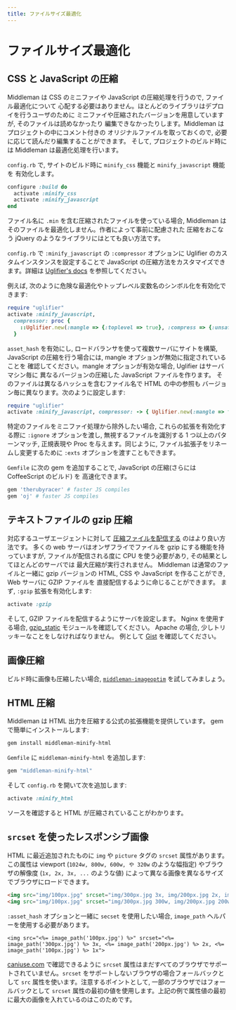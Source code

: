 ```yaml
---
title: ファイルサイズ最適化
---
```


# ファイルサイズ最適化

## CSS と JavaScript の圧縮

Middleman は CSS のミニファイや JavaScript の圧縮処理を行うので, ファイル最適化について
心配する必要はありません。ほとんどのライブラリはデプロイを行うユーザのために
ミニファイや圧縮されたバージョンを用意していますが, そのファイルは読めなかったり
編集できなかったりします。Middleman はプロジェクトの中にコメント付きの
オリジナルファイルを取っておくので, 必要に応じて読んだり編集することができます。
そして, プロジェクトのビルド時には Middleman は最適化処理を行います。

`config.rb` で, サイトのビルド時に `minify_css` 機能と `minify_javascript` 機能を
有効化します。

```ruby
configure :build do
  activate :minify_css
  activate :minify_javascript
end
```

ファイル名に `.min` を含む圧縮されたファイルを使っている場合,
Middleman はそのファイルを最適化しません。作者によって事前に配慮された
圧縮をおこなう jQuery のようなライブラリにはとても良い方法です。

`config.rb` で `:minify_javascript` の
`:compressor` オプションに Uglifier のカスタムインスタンスを設定することで
JavaScript の圧縮方法をカスタマイズできます。詳細は [Uglifier's
docs](https://github.com/lautis/uglifier) を参照してください。

例えば,
次のように危険な最適化やトップレベル変数名のシンボル化を有効化できます:

```ruby
require "uglifier"
activate :minify_javascript,
  compressor: proc {
    ::Uglifier.new(:mangle => {:toplevel => true}, :compress => {:unsafe => true})
  }
```

`asset_hash` を有効にし, ロードバランサを使って複数サーバにサイトを構築,
JavaScript の圧縮を行う場合には, mangle オプションが無効に指定されていることを
確認してください。mangle オプションが有効な場合, Uglifier はサーバマシン毎に
異なるバージョンの圧縮した JavaScript ファイルを作ります。
そのファイルは異なるハッシュを含むファイル名で HTML の中の参照も
バージョン毎に異なります。次のように設定します:

```ruby
require "uglifier"
activate :minify_javascript, compressor: -> { Uglifier.new(:mangle => false) }
```

特定のファイルをミニファイ処理から除外したい場合, これらの拡張を有効化する際に
`:ignore` オプションを渡し, 無視するファイルを識別する 1 つ以上のパターンマッチ,
正規表現や Proc を与えます。同じように, ファイル拡張子をリネームし変更するために
`:exts` オプションを渡すこともできます。

`Gemfile` に次の gem を追加することで, JavaScript の圧縮(さらには CoffeeScript のビルド) を
高速化できます。

```ruby
gem 'therubyracer' # faster JS compiles
gem 'oj' # faster JS compiles
```

## テキストファイルの gzip 圧縮

対応するユーザエージェントに対して
[圧縮ファイルを配信する](https://developer.yahoo.com/performance/rules.html#gzip) のはより良い方法です。
多くの web サーバはオンザフライでファイルを gzip にする機能を持っていますが,
ファイルが配信される度に CPU を使う必要があり, その結果としてほとんどのサーバでは
最大圧縮が実行されません。 Middleman は通常のファイルと一緒に gzip バージョンの
HTML, CSS や JavaScript を作ることができ, Web サーバに GZIP ファイルを
直接配信するように命じることができます。
まず, `:gzip` 拡張を有効化します:

```ruby
activate :gzip
```

そして, GZIP ファイルを配信するようにサーバを設定します。 Nginx を使用する場合,
[gzip_static](https://www.nginx.com/resources/wiki/extending/compiling/) モジュールを確認してください。
Apache の場合, 少しトリッキーなことをしなければなりません。
例として [Gist](https://gist.github.com/2200790) を確認してください。

## 画像圧縮

ビルド時に画像も圧縮したい場合,
[`middleman-imageoptim`](https://github.com/plasticine/middleman-imageoptim) を試してみましょう。

## HTML 圧縮

Middleman は HTML 出力を圧縮する公式の拡張機能を提供しています。
gem で簡単にインストールします:

```bash
gem install middleman-minify-html
```

`Gemfile` に `middleman-minify-html` を追加します:

```ruby
gem "middleman-minify-html"
```

そして `config.rb` を開いて次を追加します:

```ruby
activate :minify_html
```

ソースを確認すると HTML が圧縮されていることがわかります。

## `srcset` を使ったレスポンシブ画像

HTML に最近追加されたものに `img` や `picture` タグの `srcset` 属性があります。この属性は viewport (`1024w, 800w, 600w, や 320w` のような幅指定) やブラウザの解像度 (`1x, 2x, 3x, ...` のような値) によって異なる画像を異なるサイズでブラウザにロードできます。

```html
<img src="img/100px.jpg" srcset="img/300px.jpg 3x, img/200px.jpg 2x, img/100px.jpg 1x">
<img src="img/100px.jpg" srcset="img/300px.jpg 300w, img/200px.jpg 200w, img/100px.jpg 100w">
```

`:asset_hash` オプションと一緒に `secset` を使用したい場合, `image_path` ヘルパーを使用する必要があります。

```erb
<img src="<%= image_path('100px.jpg') %>" srcset="<%= image_path('300px.jpg') %> 3x, <%= image_path('200px.jpg') %> 2x, <%= image_path('100px.jpg') %> 1x">
```

[caniuse.com](http://caniuse.com/#feat=srcset) で確認できるように `srcset` 属性はまだすべてのブラウザでサポートされていません。`srcset` をサポートしないブラウザの場合フォールバックとして `src` 属性を使います。注意するポイントとして, 一部のブラウザではフォールバックとして `srcset` 属性の最初の値を使用します。上記の例で属性値の最初に最大の画像を入れているのはこのためです。
